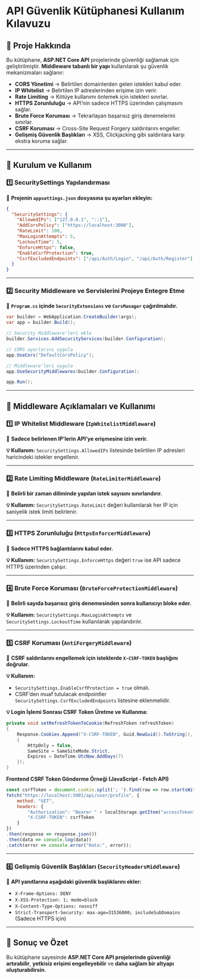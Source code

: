 ﻿# API Güvenlik Kütüphanesi Kullanım Kılavuzu

## 📌 **Proje Hakkında**
Bu kütüphane, **ASP.NET Core API** projelerinde güvenliği sağlamak için geliştirilmiştir. **Middleware tabanlı bir yapı** kullanılarak şu güvenlik mekanizmaları sağlanır:

- **CORS Yönetimi** → Belirtilen domainlerden gelen istekleri kabul eder.
- **IP Whitelist** → Belirtilen IP adreslerinden erişime izin verir.
- **Rate Limiting** → Kötüye kullanımı önlemek için istekleri sınırlar.
- **HTTPS Zorunluluğu** → API’nin sadece HTTPS üzerinden çalışmasını sağlar.
- **Brute Force Koruması** → Tekrarlayan başarısız giriş denemelerini sınırlar.
- **CSRF Koruması** → Cross-Site Request Forgery saldırılarını engeller.
- **Gelişmiş Güvenlik Başlıkları** → XSS, Clickjacking gibi saldırılara karşı ekstra koruma sağlar.

---

## 🔧 **Kurulum ve Kullanım**

### **1️⃣ SecuritySettings Yapılandırması**
📌 **Projenin `appsettings.json` dosyasına şu ayarları ekleyin:**

```json
{
  "SecuritySettings": {
    "AllowedIPs": ["127.0.0.1", "::1"],
    "AddCorsPolicy": ["https://localhost:3000"],
    "RateLimit": 100,
    "MaxLoginAttempts": 5,
    "LockoutTime": 5,
    "EnforceHttps": false,
    "EnableCsrfProtection": true,
    "CsrfExcludedEndpoints": ["/api/Auth/Login", "/api/Auth/Register"]
  }
}
```

---

### **2️⃣ Security Middleware ve Servislerini Projeye Entegre Etme**
📌 **`Program.cs` içinde `SecurityExtensions` ve `CorsManager` çağırılmalıdır.**

```csharp
var builder = WebApplication.CreateBuilder(args);
var app = builder.Build();

// Security Middleware'leri ekle
builder.Services.AddSecurityServices(builder.Configuration);

// CORS ayarlarını uygula
app.UseCors("DefaultCorsPolicy");

// Middleware’leri uygula
app.UseSecurityMiddlewares(builder.Configuration);

app.Run();
```

---

## 🚀 **Middleware Açıklamaları ve Kullanımı**

### **1️⃣ IP Whitelist Middleware (`IpWhitelistMiddleware`)**
📌 **Sadece belirlenen IP’lerin API’ye erişmesine izin verir.**

**💡 Kullanım:** `SecuritySettings.AllowedIPs` listesinde belirtilen IP adresleri haricindeki istekler engellenir.

---

### **2️⃣ Rate Limiting Middleware (`RateLimiterMiddleware`)**
📌 **Belirli bir zaman diliminde yapılan istek sayısını sınırlandırır.**

**💡 Kullanım:** `SecuritySettings.RateLimit` değeri kullanılarak her IP için saniyelik istek limiti belirlenir.

---

### **3️⃣ HTTPS Zorunluluğu (`HttpsEnforcerMiddleware`)**
📌 **Sadece HTTPS bağlantılarını kabul eder.**

**💡 Kullanım:** `SecuritySettings.EnforceHttps` değeri `true` ise API sadece HTTPS üzerinden çalışır.

---

### **4️⃣ Brute Force Koruması (`BruteForceProtectionMiddleware`)**
📌 **Belirli sayıda başarısız giriş denemesinden sonra kullanıcıyı bloke eder.**

**💡 Kullanım:** `SecuritySettings.MaxLoginAttempts` ve `SecuritySettings.LockoutTime` kullanılarak yapılandırılır.

---

### **5️⃣ CSRF Koruması (`AntiForgeryMiddleware`)**
📌 **CSRF saldırılarını engellemek için isteklerde `X-CSRF-TOKEN` başlığını doğrular.**

**💡 Kullanım:**
- `SecuritySettings.EnableCsrfProtection = true` olmalı.
- CSRF’den muaf tutulacak endpointler `SecuritySettings.CsrfExcludedEndpoints` listesine eklenmelidir.

**💡 Login İşlemi Sonrası CSRF Token Üretme ve Kullanma:**

```csharp
private void setRefreshTokenToCookie(RefreshToken refreshToken)
{
    Response.Cookies.Append("X-CSRF-TOKEN", Guid.NewGuid().ToString(), new CookieOptions
    {
        HttpOnly = false,
        SameSite = SameSiteMode.Strict,
        Expires = DateTime.UtcNow.AddDays(7)
    });
}
```

**Frontend CSRF Token Gönderme Örneği (JavaScript - Fetch API)**
```javascript
const csrfToken = document.cookie.split('; ').find(row => row.startsWith('X-CSRF-TOKEN'))?.split('=')[1];
fetch("https://localhost:5001/api/user/profile", {
    method: "GET",
    headers: {
        "Authorization": "Bearer " + localStorage.getItem("accessToken"),
        "X-CSRF-TOKEN": csrfToken
    }
})
.then(response => response.json())
.then(data => console.log(data))
.catch(error => console.error("Hata:", error));
```

---

### **6️⃣ Gelişmiş Güvenlik Başlıkları (`SecurityHeadersMiddleware`)**
📌 **API yanıtlarına aşağıdaki güvenlik başlıklarını ekler:**
- `X-Frame-Options: DENY`
- `X-XSS-Protection: 1; mode=block`
- `X-Content-Type-Options: nosniff`
- `Strict-Transport-Security: max-age=31536000; includeSubDomains` (Sadece HTTPS için)

---

## 🔗 **Sonuç ve Özet**
Bu kütüphane sayesinde **ASP.NET Core API projelerinde güvenliği artırabilir**, **yetkisiz erişimi engelleyebilir** ve **daha sağlam bir altyapı oluşturabilirsin**.
